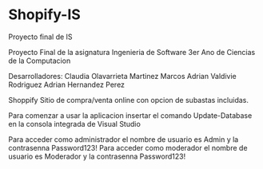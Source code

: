 # Shopify-IS
Proyecto final de IS

Proyecto Final de la asignatura Ingenieria de Software
3er Ano de Ciencias de la Computacion

Desarrolladores:
Claudia Olavarrieta Martinez
Marcos Adrian Valdivie Rodriguez
Adrian Hernandez Perez

Shoppify
Sitio de compra/venta online con opcion de subastas incluidas.


Para comenzar a usar la aplicacion insertar el comando Update-Database en la consola integrada de Visual Studio

Para acceder como administrador el nombre de usuario es Admin y la contrasenna Password123!
Para acceder como moderador el nombre de usuario es Moderador y la contrasenna Password123!
